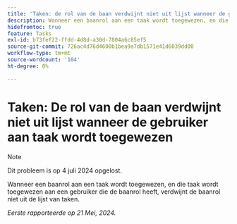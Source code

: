 ```yaml
---
title: 'Taken: de rol van de baan verdwijnt niet uit lijst wanneer de gebruiker aan taak wordt toegewezen'
description: Wanneer een baanrol aan een taak wordt toegewezen, en die taak wordt toegewezen aan een gebruiker die de baanrol heeft, verdwijnt de baanrol niet uit de lijst van taken.
hidefromtoc: true
feature: Tasks
exl-id: b73fef22-ffdd-4d8d-a30d-7804a6c85ef5
source-git-commit: 726ac4d76d4600b1bea9a7db1571e41d6039dd00
workflow-type: tm+mt
source-wordcount: '104'
ht-degree: 0%

---
```


# Taken: De rol van de baan verdwijnt niet uit lijst wanneer de gebruiker aan taak wordt toegewezen

>[!NOTE]
>
>Dit probleem is op 4 juli 2024 opgelost.

Wanneer een baanrol aan een taak wordt toegewezen, en die taak wordt toegewezen aan een gebruiker die de baanrol heeft, verdwijnt de baanrol niet uit de lijst van taken.

_Eerste rapporteerde op 21 Mei, 2024._

